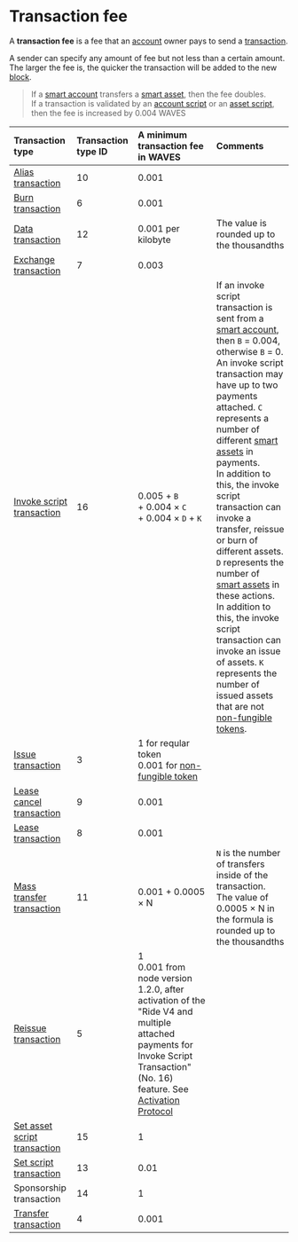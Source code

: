 # Transaction fee

A **transaction fee** is a fee that an [account](/en/blockchain/account) owner pays to send a [transaction](/en/blockchain/transaction).

A sender can specify any amount of fee but not less than a certain amount. The larger the fee is, the quicker the transaction will be added to the new [block](/en/blockchain/block).

> If a [smart account](/en/blockchain/account/smart-account) transfers a [smart asset](/en/blockchain/token/smart-asset), then the fee doubles. <br>If a transaction is validated by an [account script](/en/ride/script/script-types/account-script) or an [asset script](/en/ride/script/script-types/asset-script), then the fee is increased by 0.004 WAVES

| Transaction type | Transaction type ID | A minimum transaction fee in WAVES | Comments |
| :--- | :--- | :--- | :--- |
| [Alias transaction](/en/blockchain/transaction-type/alias-transaction) | 10 | 0.001 | |
| [Burn transaction](/en/blockchain/transaction-type/burn-transaction) | 6 | 0.001 | |
| [Data transaction](/en/blockchain/transaction-type/data-transaction) | 12 | 0.001 per kilobyte | The value is rounded up to the thousandths |
| [Exchange transaction](/en/blockchain/transaction-type/exchange-transaction) | 7 | 0.003 | |
| [Invoke script transaction](/en/blockchain/transaction-type/invoke-script-transaction) | 16 | 0.005 + `B`<br/>+ 0.004 × `C`<br/>+ 0.004 × `D` + `K` | If an invoke script transaction is sent from a [smart account](/en/blockchain/account/smart-account), then `B` = 0.004, otherwise `B` = 0.<br>An invoke script transaction may have up to two payments attached. `C` represents  a number of different [smart assets](/en/blockchain/token/smart-asset) in payments.<br>In addition to this, the invoke script transaction can invoke a transfer, reissue or burn of different assets. `D` represents the number of [smart assets](/en/blockchain/token/smart-asset) in these actions.<br>In addition to this, the invoke script transaction can invoke an issue of assets. `K` represents the number of issued assets that are not [non-fungible tokens](/en/blockchain/token/non-fungible-token). |
| [Issue transaction](/en/blockchain/transaction-type/issue-transaction) | 3 | 1 for reqular token <br>0.001 for [non-fungible token](/en/blockchain/token/non-fungible-token) | |
| [Lease cancel transaction](/en/blockchain/transaction-type/lease-cancel-transaction) | 9 | 0.001 | |
| [Lease transaction](/en/blockchain/transaction-type/lease-transaction) | 8 | 0.001 | |
| [Mass transfer transaction](/en/blockchain/transaction-type/mass-transfer-transaction) | 11 | 0.001 + 0.0005 × N | `N` is the number of transfers inside of the transaction. <br>The value of 0.0005 × N in the formula is rounded up to the thousandths |
| [Reissue transaction](/en/blockchain/transaction-type/reissue-transaction) | 5 | 1<br/>0.001 from node version 1.2.0, after activation of the "Ride V4 and multiple attached payments for Invoke Script Transaction" (No. 16) feature. See <a href="/en/blockchain/waves-protocol/activation-protocol">Activation Protocol</a>| |
| [Set asset script transaction](/en/blockchain/transaction-type/set-asset-script-transaction) | 15 | 1 | |
| [Set script transaction](/en/blockchain/transaction-type/set-script-transaction) | 13 | 0.01 | |
| Sponsorship transaction | 14 | 1 | |
| [Transfer transaction](/en/blockchain/transaction-type/transfer-transaction) | 4 | 0.001 | | |
